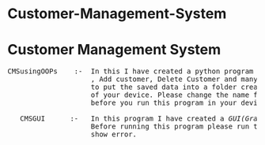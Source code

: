 # Customer-Management-System


<h1> Customer Management System </h1>


<pre>
CMSusingOOPs    :-  In this I have created a python program which is used to get the details of the customers
                    , Add customer, Delete Customer and many more things using pickle
                    to put the saved data into a folder created inside the storage system
                    of your device. Please change the name folder or add the folder to your device storage
                    before you run this program in your device.
                 
   CMSGUI      :-   In this program I have created a <i>GUI(Graphic User Interface)</i> for the CMSusingOOPs.
                    Before running this program please run the CMSusingOOPs otherwise it will 
                    show error.
</pre>
